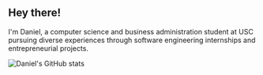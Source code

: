 ## Hey there!

I'm Daniel, a computer science and business administration student at USC pursuing diverse experiences through software engineering internships and entrepreneurial projects.

![Daniel's GitHub stats](https://github-readme-stats-rouge-kappa-11.vercel.app/api?username=danielgao20&show_icons=true&theme=transparent&hide_rank=true&include_all_commits=true)
